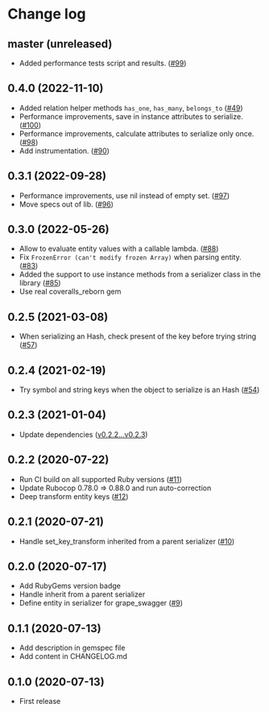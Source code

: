 # Change log

## master (unreleased)

* Added performance tests script and results. ([#99](https://github.com/petalmd/bright_serializer/pull/99))

## 0.4.0 (2022-11-10)

* Added relation helper methods `has_one`, `has_many`, `belongs_to` ([#49](https://github.com/petalmd/bright_serializer/pull/49))
* Performance improvements, save in instance attributes to serialize. ([#100](https://github.com/petalmd/bright_serializer/pull/100))
* Performance improvements, calculate attributes to serialize only once. ([#98](https://github.com/petalmd/bright_serializer/pull/98))
* Add instrumentation. ([#90](https://github.com/petalmd/bright_serializer/pull/90))

## 0.3.1 (2022-09-28)

* Performance improvements, use nil instead of empty set. ([#97](https://github.com/petalmd/bright_serializer/pull/97))
* Move specs out of lib. ([#96](https://github.com/petalmd/bright_serializer/pull/96))

## 0.3.0 (2022-05-26)

* Allow to evaluate entity values with a callable lambda. ([#88](https://github.com/petalmd/bright_serializer/pull/88))
* Fix `FrozenError (can't modify frozen Array)` when parsing entity. ([#83](https://github.com/petalmd/bright_serializer/pull/83))
* Added the support to use instance methods from a serializer class in the library ([#85](https://github.com/petalmd/bright_serializer/pull/85))
* Use real coveralls_reborn gem

## 0.2.5 (2021-03-08)

* When serializing an Hash, check present of the key before trying string ([#57](https://github.com/petalmd/bright_serializer/pull/57))

## 0.2.4 (2021-02-19)

* Try symbol and string keys when the object to serialize is an Hash ([#54](https://github.com/petalmd/bright_serializer/pull/54))

## 0.2.3 (2021-01-04)

* Update dependencies ([v0.2.2...v0.2.3](https://github.com/petalmd/bright_serializer/compare/v0.2.2...v0.2.3))

## 0.2.2 (2020-07-22)

* Run CI build on all supported Ruby versions ([#11](https://github.com/petalmd/bright_serializer/pull/11))
* Update Rubocop 0.78.0 => 0.88.0 and run auto-correction
* Deep transform entity keys ([#12](https://github.com/petalmd/bright_serializer/pull/12))

## 0.2.1 (2020-07-21)

* Handle set_key_transform inherited from a parent serializer ([#10](https://github.com/petalmd/bright_serializer/pull/10))

## 0.2.0 (2020-07-17)

* Add RubyGems version badge
* Handle inherit from a parent serializer
* Define entity in serializer for grape_swagger ([#9](https://github.com/petalmd/bright_serializer/pull/9))

## 0.1.1 (2020-07-13)

* Add description in gemspec file
* Add content in CHANGELOG.md

## 0.1.0 (2020-07-13)

* First release

